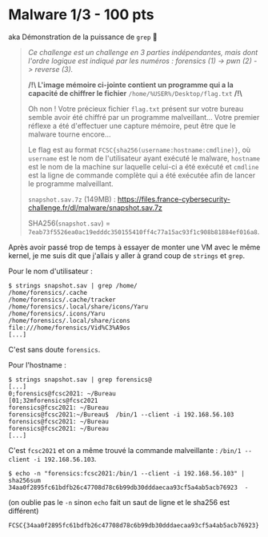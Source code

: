 # Malware 1/3 - 100 pts

aka Démonstration de la puissance de `grep` :slightly_smiling_face:

> *Ce challenge est un challenge en 3 parties indépendantes, mais dont l'ordre logique est indiqué par les numéros : forensics (1)  -> pwn (2) -> reverse (3).* 
>
> **/!\ L'image mémoire ci-jointe contient un programme qui a la capacité de chiffrer le fichier** `/home/%USER%/Desktop/flag.txt` **/!\\** 
>
> Oh non ! Votre précieux fichier `flag.txt` présent sur  votre bureau semble avoir été chiffré par un programme malveillant...  Votre premier réflexe a été d'effectuer une capture mémoire, peut être  que le malware tourne encore... 
>
> Le flag est au format `FCSC{sha256(username:hostname:cmdline)}`, où `username` est le nom de l'utilisateur ayant exécuté le malware, `hostname` est le nom de la machine sur laquelle celui-ci a été exécuté et  `cmdline` est la ligne de commande complète qui a été exécutée afin de lancer le programme malveillant. 
>
> `snapshot.sav.7z` (149MB) : https://files.france-cybersecurity-challenge.fr/dl/malware/snapshot.sav.7z 
>
> SHA256(`snapshot.sav`) = `7eab73f5526ea0ac19edddc350155410ff4c77a15ac93f1c908b81884ef016a8`.

Après avoir passé trop de temps à essayer de monter une VM avec le même kernel, je me suis dit que j'allais y aller à grand coup de `strings` et `grep`.

Pour le nom d'utilisateur :

```
$ strings snapshot.sav | grep /home/
/home/forensics/.cache
/home/forensics/.cache/tracker
/home/forensics/.local/share/icons/Yaru
/home/forensics/.icons/Yaru
/home/forensics/.local/share/icons
file:///home/forensics/Vid%C3%A9os
[...]
```

C'est sans doute `forensics`.



Pour l'hostname :

```
$ strings snapshot.sav | grep forensics@
[...]
0;forensics@fcsc2021: ~/Bureau
[01;32mforensics@fcsc2021
forensics@fcsc2021: ~/Bureau
forensics@fcsc2021:~/Bureau$  /bin/1 --client -i 192.168.56.103
forensics@fcsc2021: ~/Bureau
forensics@fcsc2021: ~/Bureau
[...]

```

C'est `fcsc2021` et on a même trouvé la commande malveillante : `/bin/1 --client -i 192.168.56.103`.



```
$ echo -n "forensics:fcsc2021:/bin/1 --client -i 192.168.56.103" | sha256sum
34aa0f2895fc61bdfb26c47708d78c6b99db30dddaecaa93cf5a4ab5acb76923  -
```

(on oublie pas le `-n` sinon `echo` fait un saut de ligne et le sha256 est différent)

```
FCSC{34aa0f2895fc61bdfb26c47708d78c6b99db30dddaecaa93cf5a4ab5acb76923}
```